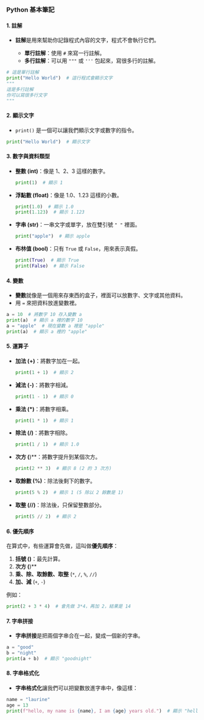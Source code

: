 ### Python 基本筆記

#### 1. 註解

- **註解**是用來幫助你記錄程式內容的文字，程式不會執行它們。

  - **單行註解**：使用 `#` 來寫一行註解。
  - **多行註解**：可以用 `"""` 或 `'''` 包起來，寫很多行的註解。

```python
# 這是單行註解
print("Hello World")  # 這行程式會顯示文字
"""
這是多行註解
你可以寫很多行文字
"""
```

#### 2. 顯示文字

- `print()` 是一個可以讓我們顯示文字或數字的指令。

```python
print("Hello World")  # 顯示文字
```

#### 3. 數字與資料類型

- **整數 (int)**：像是 1、2、3 這樣的數字。

  ```python
  print(1)  # 顯示 1
  ```

- **浮點數 (float)**：像是 1.0、1.23 這樣的小數。

  ```python
  print(1.0)  # 顯示 1.0
  print(1.123)  # 顯示 1.123
  ```

- **字串 (str)**：一串文字或單字，放在雙引號 `" "` 裡面。

  ```python
  print("apple")  # 顯示 apple
  ```

- **布林值 (bool)**：只有 `True` 或 `False`，用來表示真假。

  ```python
  print(True)  # 顯示 True
  print(False)  # 顯示 False
  ```

#### 4. 變數

- **變數**就像是一個用來存東西的盒子，裡面可以放數字、文字或其他資料。
- 用 `=` 來把資料放進變數裡。

```python
a = 10  # 將數字 10 存入變數 a
print(a)  # 顯示 a 裡的數字 10
a = "apple"  # 現在變數 a 裡是 "apple"
print(a)  # 顯示 a 裡的 "apple"
```

#### 5. 運算子

- **加法 (+)**：將數字加在一起。

  ```python
  print(1 + 1)  # 顯示 2
  ```

- **減法 (-)**：將數字相減。

  ```python
  print(1 - 1)  # 顯示 0
  ```

- **乘法 (\*)**：將數字相乘。

  ```python
  print(1 * 1)  # 顯示 1
  ```

- **除法 (/)**：將數字相除。

  ```python
  print(1 / 1)  # 顯示 1.0
  ```

- **次方 (**)\*\*：將數字提升到某個次方。

  ```python
  print(2 ** 3)  # 顯示 8 (2 的 3 次方)
  ```

- **取餘數 (%)**：除法後剩下的數字。

  ```python
  print(5 % 2)  # 顯示 1 (5 除以 2 餘數是 1)
  ```

- **取整 (//)**：除法後，只保留整數部分。

  ```python
  print(5 // 2)  # 顯示 2
  ```

#### 6. 優先順序

在算式中，有些運算會先做，這叫做**優先順序**：

1. **括號 ()**：最先計算。
2. **次方 (**)\*\*
3. **乘、除、取餘數、取整** (`*`, `/`, `%`, `//`)
4. **加、減** (`+`, `-`)

例如：

```python
print(2 + 3 * 4)  # 會先做 3*4，再加 2，結果是 14
```

#### 7. 字串拼接

- **字串拼接**是把兩個字串合在一起，變成一個新的字串。

```python
a = "good"
b = "night"
print(a + b)  # 顯示 "goodnight"
```

#### 8. 字串格式化

- **字串格式化**讓我們可以把變數放進字串中，像這樣：

```python
name = "laurine"
age = 13
print(f"hello, my name is {name}, I am {age} years old.")  # 顯示 "hello, my name is laurine, I am 13 years old."
```
